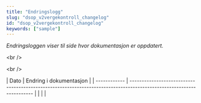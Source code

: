 ```yaml
---
title: "Endringslogg"
slug: "dsop_v2vergekontroll_changelog"
id: "dsop_v2vergekontroll_changelog"
keywords: ["sample"]
---
```


*Endringsloggen viser til side hvor dokumentasjon er oppdatert.*

<br \/>

<br \/>

| Dato       | Endring i dokumentasjon                                                                                            |
| ------------ | -------------------------------------------------------------------------------------------------------------------- |  | |                                                                                                                    |

